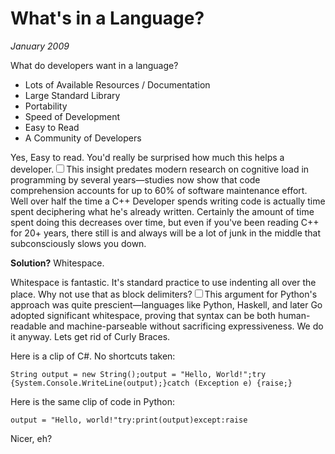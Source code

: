 # What's in a Language?
*January 2009*





  What do developers want in a language?

 * Lots of Available Resources / Documentation
* Large Standard Library
* Portability
* Speed of Development
* Easy to Read
* A Community of Developers

 Yes, Easy to read. You'd really be surprised how much this helps a developer.<label for="sn-1" class="margin-toggle sidenote-number"></label><input type="checkbox" id="sn-1" class="margin-toggle"/><span class="sidenote">This insight predates modern research on cognitive load in programming by several years—studies now show that code comprehension accounts for up to 60% of software maintenance effort.</span> Well over half the time a C\+\+ Developer spends writing code is actually time spent deciphering what he's already written. Certainly the amount of time spent doing this decreases over time, but even if you've been reading C\+\+ for 20\+ years, there still is and always will be a lot of junk in the middle that subconsciously slows you down.

 **Solution?** Whitespace.

  Whitespace is fantastic. It's standard practice to use indenting all over the place. Why not use that as block delimiters?<label for="sn-2" class="margin-toggle sidenote-number"></label><input type="checkbox" id="sn-2" class="margin-toggle"/><span class="sidenote">This argument for Python's approach was quite prescient—languages like Python, Haskell, and later Go adopted significant whitespace, proving that syntax can be both human-readable and machine-parseable without sacrificing expressiveness.</span> We do it anyway. Lets get rid of Curly Braces.

 Here is a clip of C\#. No shortcuts taken:

  
```
String output = new String();output = "Hello, World!";try {System.Console.WriteLine(output);}catch (Exception e) {raise;}
```
  Here is the same clip of code in Python:

  
```
output = "Hello, world!"try:print(output)except:raise
```
 Nicer, eh?

  